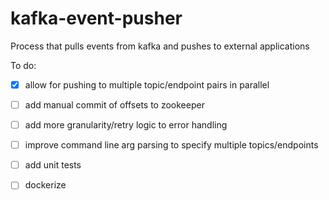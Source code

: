 # kafka-event-pusher
Process that pulls events from kafka and pushes to external applications

To do:

- [x] allow for pushing to multiple topic/endpoint pairs in parallel

- [ ] add manual commit of offsets to zookeeper

- [ ] add more granularity/retry logic to error handling

- [ ] improve command line arg parsing to specify multiple topics/endpoints

- [ ] add unit tests

- [ ] dockerize

